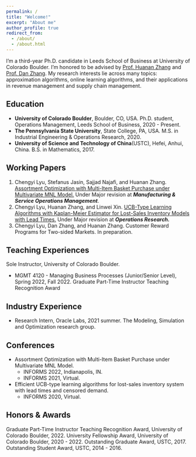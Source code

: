 ```yaml
---
permalink: /
title: "Welcome!"
excerpt: "About me"
author_profile: true
redirect_from:
  - /about/
  - /about.html
---
```


I’m a third-year Ph.D. candidate in Leeds School of Business at University of Colorado Boulder. I’m honored to be advised by [Prof. Huanan Zhang](http://huananzhang.mystrikingly.com/) and [Prof. Dan Zhang](http://www.danzhang.com/). My research interests lie across many topics: approximation algorithms, online learning algorithms, and their applications in revenue management and supply chain management.

Education
------
* **University of Colorado Boulder**, Boulder, CO, USA.
Ph.D. student, Operations Management, Leeds School of Business, 2020 - Present.
* **The Pennsylvania State University**, State College, PA, USA.
M.S. in Industrial Engineering & Operations Research, 2020.
* **University of Science and Technology of China**(USTC), Hefei, Anhui, China.
B.S. in Mathematics, 2017.

Working Papers
------
1. Chengyi Lyu, Stefanus Jasin, Sajjad Najafi, and Huanan Zhang. [Assortment Optimization with Multi-Item Basket Purchase under Multivariate MNL Model.](https://papers.ssrn.com/sol3/papers.cfm?abstract_id=3818886) Under Major revision at ***Manufacturing & Service Operations Management***.
2. Chengyi Lyu, Huanan Zhang, and Linwei Xin. [UCB-Type Learning Algorithms with Kaplan-Meier Estimator for Lost-Sales Inventory Models with Lead Times.](https://papers.ssrn.com/sol3/papers.cfm?abstract_id=3944354) Under Major revision at ***Operations Research.***
3. Chengyi Lyu, Dan Zhang, and Huanan Zhang. Customer Reward Programs for Two-sided Markets. In preparation.

Teaching Experiences
------
Sole Instructor, University of Colorado Boulder.
* MGMT 4120 - Managing Business Processes (Junior/Senior Level), Spring 2022, Fall 2022.
Graduate Part-Time Instructor Teaching Recognition Award

Industry Experience
------
* Research Intern, Oracle Labs, 2021 summer.
The Modeling, Simulation and Optimization research group.

Conferences
------
* Assortment Optimization with Multi-Item Basket Purchase under Multivariate MNL Model.
    <!-- * POMS 2023,  -->
    * INFORMS 2022, Indianapolis, IN.
    * INFORMS 2021, Virtual.
* Efficient UCB-type learning algorithms for lost-sales inventory system with lead times and censored demand.
    * INFORMS 2020, Virtual.

Honors & Awards
------
Graduate Part-Time Instructor Teaching Recognition Award, University of Colorado Boulder, 2022.
University Fellowship Award, University of Colorado Boulder, 2020 - 2022.
Outstanding Graduate Award, USTC, 2017.
Outstanding Student Award, USTC, 2014 - 2016.

